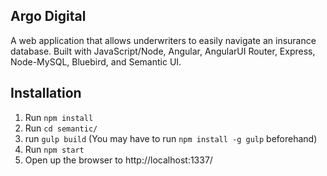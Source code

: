 ## Argo Digital

A web application that allows underwriters to easily navigate an insurance database. Built with JavaScript/Node, Angular, AngularUI Router, Express, Node-MySQL, Bluebird, and Semantic UI.

## Installation

1. Run `npm install`
2. Run `cd semantic/`
3. run `gulp build` (You may have to run `npm install -g gulp` beforehand)
4. Run `npm start`
5. Open up the browser to http://localhost:1337/
